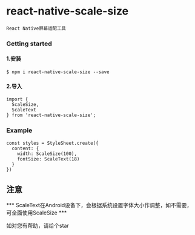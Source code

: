 # react-native-scale-size
```
React Native屏幕适配工具
```

### Getting started
#### 1.安装
```
$ npm i react-native-scale-size --save
```
#### 2.导入
```
import {
  ScaleSize,
  ScaleText
} from 'react-native-scale-size';
```

### Example
```
const styles = StyleSheet.create({
  content: {
    width: ScaleSize(100),
    fontSize: ScaleText(18)
  }
})
```

## 注意
*** ScaleText在Android设备下，会根据系统设置字体大小作调整，如不需要，可全面使用ScaleSize ***

如对您有帮助，请给个star
